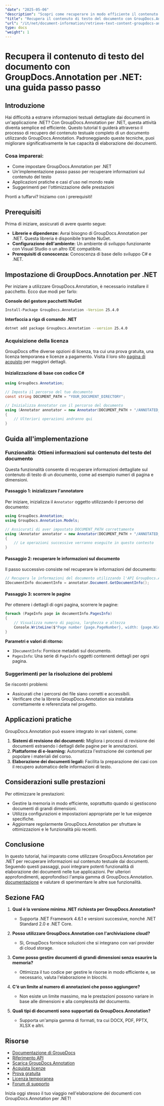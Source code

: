 ```yaml
---
"date": "2025-05-06"
"description": "Scopri come recuperare in modo efficiente il contenuto testuale dai documenti utilizzando GroupDocs.Annotation per .NET. Segui questa guida passo passo per migliorare le tue capacità di elaborazione dei documenti."
"title": "Recupera il contenuto di testo del documento con GroupDocs.Annotation per .NET&#58; una guida passo passo"
"url": "/it/net/document-information/retrieve-text-content-groupdocs-annotation-net/"
type: docs
"weight": 1
---
```


# Recupera il contenuto di testo del documento con GroupDocs.Annotation per .NET: una guida passo passo

## Introduzione

Hai difficoltà a estrarre informazioni testuali dettagliate dai documenti in un'applicazione .NET? Con GroupDocs.Annotation per .NET, questa attività diventa semplice ed efficiente. Questo tutorial ti guiderà attraverso il processo di recupero del contenuto testuale completo di un documento utilizzando GroupDocs.Annotation. Padroneggiando queste tecniche, puoi migliorare significativamente le tue capacità di elaborazione dei documenti.

### Cosa imparerai:
- Come impostare GroupDocs.Annotation per .NET
- Un'implementazione passo passo per recuperare informazioni sul contenuto del testo
- Applicazioni pratiche e casi d'uso nel mondo reale
- Suggerimenti per l'ottimizzazione delle prestazioni

Pronti a tuffarvi? Iniziamo con i prerequisiti!

## Prerequisiti

Prima di iniziare, assicurati di avere quanto segue:

- **Librerie e dipendenze:** Avrai bisogno di GroupDocs.Annotation per .NET. Questa libreria è disponibile tramite NuGet.
- **Configurazione dell'ambiente:** Un ambiente di sviluppo funzionante con Visual Studio o un altro IDE compatibile.
- **Prerequisiti di conoscenza:** Conoscenza di base dello sviluppo C# e .NET.

## Impostazione di GroupDocs.Annotation per .NET

Per iniziare a utilizzare GroupDocs.Annotation, è necessario installare il pacchetto. Ecco due modi per farlo:

**Console del gestore pacchetti NuGet**
```bash
Install-Package GroupDocs.Annotation -Version 25.4.0
```

**Interfaccia a riga di comando .NET**
```bash
dotnet add package GroupDocs.Annotation --version 25.4.0
```

### Acquisizione della licenza

GroupDocs offre diverse opzioni di licenza, tra cui una prova gratuita, una licenza temporanea e licenze a pagamento. Visita il loro sito [pagina di acquisto](https://purchase.groupdocs.com/buy) per maggiori dettagli.

#### Inizializzazione di base con codice C#

```csharp
using GroupDocs.Annotation;

// Imposta il percorso del tuo documento
const string DOCUMENT_PATH = "YOUR_DOCUMENT_DIRECTORY";

// Inizializza Annotator con il percorso del documento
using (Annotator annotator = new Annotator(DOCUMENT_PATH + "/ANNOTATED_DOCX"))
{
    // Ulteriori operazioni andranno qui
}
```

## Guida all'implementazione

### Funzionalità: Ottieni informazioni sul contenuto del testo del documento

Questa funzionalità consente di recuperare informazioni dettagliate sul contenuto di testo di un documento, come ad esempio numeri di pagina e dimensioni.

#### Passaggio 1: inizializzare l'annotatore

Per iniziare, inizializza il `Annotator` oggetto utilizzando il percorso del documento:

```csharp
using GroupDocs.Annotation;
using GroupDocs.Annotation.Models;

// Assicurati di aver impostato DOCUMENT_PATH correttamente
using (Annotator annotator = new Annotator(DOCUMENT_PATH + "/ANNOTATED_DOCX"))
{
    // Le operazioni successive verranno eseguite in questo contesto
}
```

#### Passaggio 2: recuperare le informazioni sul documento

Il passo successivo consiste nel recuperare le informazioni del documento:

```csharp
// Recupera le informazioni del documento utilizzando l'API GroupDocs.Annotation
IDocumentInfo documentInfo = annotator.Document.GetDocumentInfo();
```

#### Passaggio 3: scorrere le pagine

Per ottenere i dettagli di ogni pagina, scorrere le pagine:

```csharp
foreach (PageInfo page in documentInfo.PagesInfo)
{
    // Visualizza numero di pagina, larghezza e altezza
    Console.WriteLine($"Page number {page.PageNumber}, width: {page.Width} and height: {page.Height}");
}
```

**Parametri e valori di ritorno:**
- `IDocumentInfo`: Fornisce metadati sul documento.
- `PagesInfo`: Una serie di `PageInfo` oggetti contenenti dettagli per ogni pagina.

### Suggerimenti per la risoluzione dei problemi

Se riscontri problemi:
- Assicurati che i percorsi dei file siano corretti e accessibili.
- Verificare che la libreria GroupDocs.Annotation sia installata correttamente e referenziata nel progetto.

## Applicazioni pratiche

GroupDocs.Annotation può essere integrato in vari sistemi, come:
1. **Sistemi di revisione dei documenti:** Migliora i processi di revisione dei documenti estraendo i dettagli delle pagine per le annotazioni.
2. **Piattaforme di e-learning:** Automatizza l'estrazione dei contenuti per popolare i materiali del corso.
3. **Elaborazione dei documenti legali:** Facilita la preparazione dei casi con il recupero automatico delle informazioni di testo.

## Considerazioni sulle prestazioni

Per ottimizzare le prestazioni:
- Gestire la memoria in modo efficiente, soprattutto quando si gestiscono documenti di grandi dimensioni.
- Utilizza configurazioni e impostazioni appropriate per le tue esigenze specifiche.
- Aggiornare regolarmente GroupDocs.Annotation per sfruttare le ottimizzazioni e le funzionalità più recenti.

## Conclusione

In questo tutorial, hai imparato come utilizzare GroupDocs.Annotation per .NET per recuperare informazioni sul contenuto testuale dai documenti. Seguendo questi passaggi, puoi integrare potenti funzionalità di elaborazione dei documenti nelle tue applicazioni. Per ulteriori approfondimenti, approfondisci l'ampia gamma di GroupDocs.Annotation. [documentazione](https://docs.groupdocs.com/annotation/net/) e valutare di sperimentare le altre sue funzionalità.

## Sezione FAQ

1. **Qual è la versione minima .NET richiesta per GroupDocs.Annotation?**
   - Supporta .NET Framework 4.6.1 e versioni successive, nonché .NET Standard 2.0 e .NET Core.

2. **Posso utilizzare GroupDocs.Annotation con l'archiviazione cloud?**
   - Sì, GroupDocs fornisce soluzioni che si integrano con vari provider di cloud storage.

3. **Come posso gestire documenti di grandi dimensioni senza esaurire la memoria?**
   - Ottimizza il tuo codice per gestire le risorse in modo efficiente e, se necessario, valuta l'elaborazione in blocchi.

4. **C'è un limite al numero di annotazioni che posso aggiungere?**
   - Non esiste un limite massimo, ma le prestazioni possono variare in base alle dimensioni e alla complessità del documento.

5. **Quali tipi di documenti sono supportati da GroupDocs.Annotation?**
   - Supporta un'ampia gamma di formati, tra cui DOCX, PDF, PPTX, XLSX e altri.

## Risorse
- [Documentazione di GroupDocs](https://docs.groupdocs.com/annotation/net/)
- [Riferimento API](https://reference.groupdocs.com/annotation/net/)
- [Scarica GroupDocs.Annotation](https://releases.groupdocs.com/annotation/net/)
- [Acquista licenze](https://purchase.groupdocs.com/buy)
- [Prova gratuita](https://releases.groupdocs.com/annotation/net/)
- [Licenza temporanea](https://purchase.groupdocs.com/temporary-license/)
- [Forum di supporto](https://forum.groupdocs.com/c/annotation/) 

Inizia oggi stesso il tuo viaggio nell'elaborazione dei documenti con GroupDocs.Annotation per .NET!
